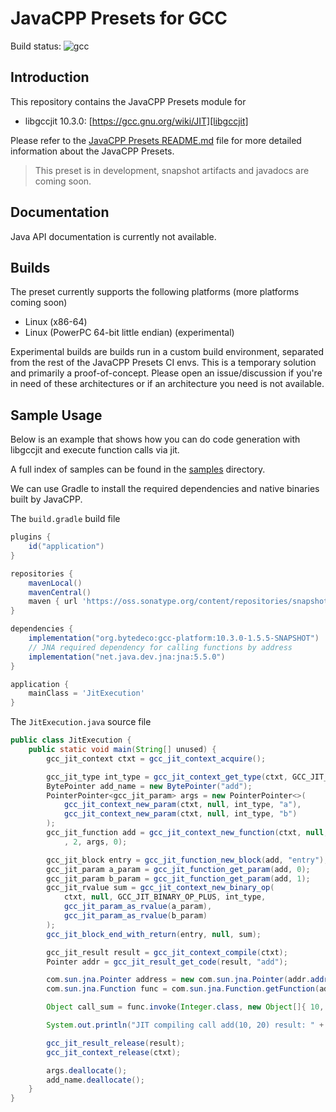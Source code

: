 # JavaCPP Presets for GCC

Build status: ![gcc](https://github.com/supergrecko/gcc/workflows/gcc/badge.svg)

## Introduction

This repository contains the JavaCPP Presets module for

- libgccjit 10.3.0: [https://gcc.gnu.org/wiki/JIT][libgccjit]

Please refer to the [JavaCPP Presets README.md][javacpp-presets] file for more 
detailed information about the JavaCPP Presets.

> This preset is in development, snapshot artifacts and javadocs are coming 
> soon.

## Documentation

Java API documentation is currently not available.

## Builds

The preset currently supports the following platforms (more platforms coming 
soon)

- Linux (x86-64)
- Linux (PowerPC 64-bit little endian) (experimental)

Experimental builds are builds run in a custom build environment, separated 
from the rest of the JavaCPP Presets CI envs. This is a temporary solution and 
primarily a proof-of-concept. Please open an issue/discussion if you're in need 
of these architectures or if an architecture you need is not available.

## Sample Usage

Below is an example that shows how you can do code generation with libgccjit 
and execute function calls via jit.

A full index of samples can be found in the [samples](samples) directory.

We can use Gradle to install the required dependencies and native binaries 
built by JavaCPP.

The `build.gradle` build file

```groovy
plugins {
    id("application")
}

repositories {
    mavenLocal()
    mavenCentral()
    maven { url 'https://oss.sonatype.org/content/repositories/snapshots/' }
}

dependencies {
    implementation("org.bytedeco:gcc-platform:10.3.0-1.5.5-SNAPSHOT")
    // JNA required dependency for calling functions by address
    implementation("net.java.dev.jna:jna:5.5.0")
}

application {
    mainClass = 'JitExecution'
}
```

The `JitExecution.java` source file

```java
public class JitExecution {
    public static void main(String[] unused) {
        gcc_jit_context ctxt = gcc_jit_context_acquire();

        gcc_jit_type int_type = gcc_jit_context_get_type(ctxt, GCC_JIT_TYPE_INT);
        BytePointer add_name = new BytePointer("add");
        PointerPointer<gcc_jit_param> args = new PointerPointer<>(
            gcc_jit_context_new_param(ctxt, null, int_type, "a"),
            gcc_jit_context_new_param(ctxt, null, int_type, "b")
        );
        gcc_jit_function add = gcc_jit_context_new_function(ctxt, null, GCC_JIT_FUNCTION_EXPORTED, int_type, add_name
            , 2, args, 0);

        gcc_jit_block entry = gcc_jit_function_new_block(add, "entry");
        gcc_jit_param a_param = gcc_jit_function_get_param(add, 0);
        gcc_jit_param b_param = gcc_jit_function_get_param(add, 1);
        gcc_jit_rvalue sum = gcc_jit_context_new_binary_op(
            ctxt, null, GCC_JIT_BINARY_OP_PLUS, int_type,
            gcc_jit_param_as_rvalue(a_param),
            gcc_jit_param_as_rvalue(b_param)
        );
        gcc_jit_block_end_with_return(entry, null, sum);

        gcc_jit_result result = gcc_jit_context_compile(ctxt);
        Pointer addr = gcc_jit_result_get_code(result, "add");

        com.sun.jna.Pointer address = new com.sun.jna.Pointer(addr.address());
        com.sun.jna.Function func = com.sun.jna.Function.getFunction(address);

        Object call_sum = func.invoke(Integer.class, new Object[]{ 10, 20 });

        System.out.println("JIT compiling call add(10, 20) result: " + call_sum);

        gcc_jit_result_release(result);
        gcc_jit_context_release(ctxt);

        args.deallocate();
        add_name.deallocate();
    }
}
```

[javacpp-presets]: https://github.com/bytedeco/javacpp-presets#readme
[libgccjit]: https://gcc.gnu.org/wiki/JIT

